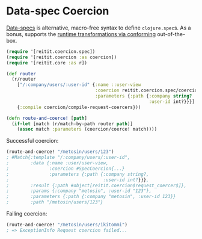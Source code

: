 # Data-spec Coercion

[Data-specs](https://github.com/metosin/spec-tools#data-specs) is alternative, macro-free syntax to define `clojure.spec`s. As a bonus, supports the [runtime transformations via conforming](https://dev.clojure.org/jira/browse/CLJ-2116) out-of-the-box.

```clj
(require '[reitit.coercion.spec])
(require '[reitit.coercion :as coercion])
(require '[reitit.core :as r])

(def router
  (r/router
    ["/:company/users/:user-id" {:name ::user-view
                                 :coercion reitit.coercion.spec/coercion
                                 :parameters {:path {:company string?
                                                     :user-id int?}}}]
    {:compile coercion/compile-request-coercers}))

(defn route-and-coerce! [path]
  (if-let [match (r/match-by-path router path)]
    (assoc match :parameters (coercion/coerce! match))))
```

Successful coercion:

```clj
(route-and-coerce! "/metosin/users/123")
; #Match{:template "/:company/users/:user-id",
;        :data {:name :user/user-view,
;               :coercion #SpecCoercion{...}
;               :parameters {:path {:company string?,
;                                   :user-id int?}}},
;        :result {:path #object[reitit.coercion$request_coercer$]},
;        :params {:company "metosin", :user-id "123"},
;        :parameters {:path {:company "metosin", :user-id 123}}
;        :path "/metosin/users/123"}
```

Failing coercion:

```clj
(route-and-coerce! "/metosin/users/ikitommi")
; => ExceptionInfo Request coercion failed...
```
